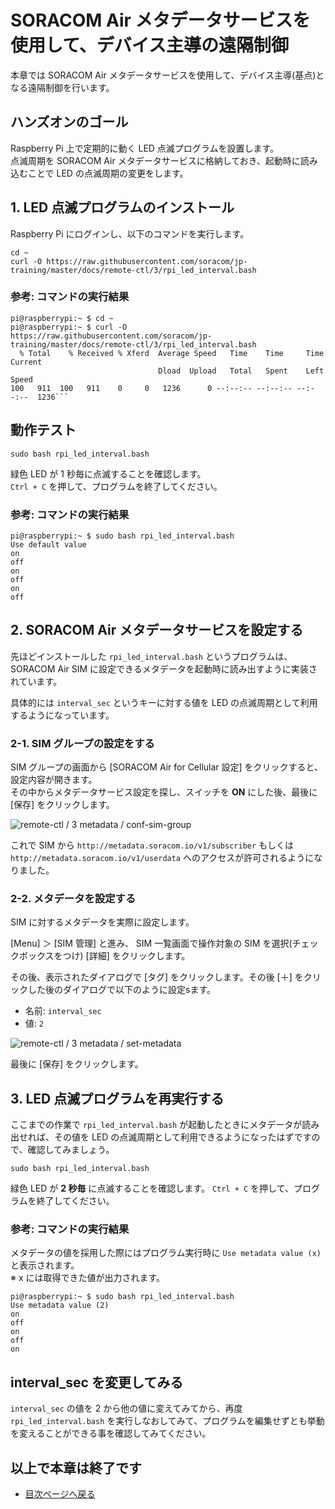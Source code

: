 # SORACOM Air メタデータサービスを使用して、デバイス主導の遠隔制御

本章では SORACOM Air メタデータサービスを使用して、デバイス主導(基点)となる遠隔制御を行います。

## ハンズオンのゴール

Raspberry Pi 上で定期的に動く LED 点滅プログラムを設置します。  
点滅周期を SORACOM Air メタデータサービスに格納しておき、起動時に読み込むことで LED の点滅周期の変更をします。

## 1. LED 点滅プログラムのインストール

Raspberry Pi にログインし、以下のコマンドを実行します。

```console
cd ~
curl -O https://raw.githubusercontent.com/soracom/jp-training/master/docs/remote-ctl/3/rpi_led_interval.bash
```

### 参考: コマンドの実行結果

```console
pi@raspberrypi:~ $ cd ~
pi@raspberrypi:~ $ curl -O https://raw.githubusercontent.com/soracom/jp-training/master/docs/remote-ctl/3/rpi_led_interval.bash
  % Total    % Received % Xferd  Average Speed   Time    Time     Time  Current
                                 Dload  Upload   Total   Spent    Left  Speed
100   911  100   911    0     0   1236      0 --:--:-- --:--:-- --:--:--  1236```
```

## 動作テスト

```console
sudo bash rpi_led_interval.bash
```

緑色 LED が 1 秒毎に点滅することを確認します。  
`Ctrl + C` を押して、プログラムを終了してください。

### 参考: コマンドの実行結果

```console
pi@raspberrypi:~ $ sudo bash rpi_led_interval.bash
Use default value
on
off
on
off
on
off
```

## 2. SORACOM Air メタデータサービスを設定する

先ほどインストールした `rpi_led_interval.bash` というプログラムは、 SORACOM Air SIM に設定できるメタデータを起動時に読み出すように実装されています。

具体的には `interval_sec` というキーに対する値を LED の点滅周期として利用するようになっています。

### 2-1. SIM グループの設定をする

SIM グループの画面から [SORACOM Air for Cellular 設定] をクリックすると、設定内容が開きます。  
その中からメタデータサービス設定を探し、スイッチを **ON** にした後、最後に [保存] をクリックします。

![remote-ctl / 3 metadata / conf-sim-group](https://docs.google.com/drawings/d/e/2PACX-1vSEXWbbUFiy96X4FuVuMx4y4GUxp1-R47PqTPw34S_XZDR4pjfd6l4CToX_wkLqaP6Yx7PAVd9BofgP/pub?w=735&h=701)

これで SIM から `http://metadata.soracom.io/v1/subscriber` もしくは `http://metadata.soracom.io/v1/userdata` へのアクセスが許可されるようになりました。

### 2-2. メタデータを設定する

SIM に対するメタデータを実際に設定します。

[Menu] ＞ [SIM 管理] と進み、 SIM 一覧画面で操作対象の SIM を選択(チェックボックスをつけ) [詳細] をクリックします。

その後、表示されたダイアログで [タグ] をクリックします。その後 [＋] をクリックした後のダイアログで以下のように設定sます。

* 名前: `interval_sec`
* 値: `2`

![remote-ctl / 3 metadata / set-metadata](https://docs.google.com/drawings/d/e/2PACX-1vSdd34Oit-ntJuTjuVvtDA_lCJ8ZxmGnIUl73BZfijne8KQJBYCifAfqLc_D4m357tqPhsvNDY2RWGi/pub?w=749&h=962)

最後に [保存] をクリックします。

## 3. LED 点滅プログラムを再実行する

ここまでの作業で `rpi_led_interval.bash` が起動したときにメタデータが読み出せれば、その値を LED の点滅周期として利用できるようになったはずですので、確認してみましょう。

```console
sudo bash rpi_led_interval.bash
```

緑色 LED が **2 秒毎** に点滅することを確認します。
`Ctrl + C` を押して、プログラムを終了してください。

### 参考: コマンドの実行結果

メタデータの値を採用した際にはプログラム実行時に `Use metadata value (x)` と表示されます。  
※ x には取得できた値が出力されます。

```console
pi@raspberrypi:~ $ sudo bash rpi_led_interval.bash
Use metadata value (2)
on
off
on
off
on
```

## interval_sec を変更してみる

`interval_sec` の値を 2 から他の値に変えてみてから、再度 `rpi_led_interval.bash` を実行しなおしてみて、プログラムを編集せずとも挙動を変えることができる事を確認してみてください。

## 以上で本章は終了です

* [目次ページへ戻る](index.md)

